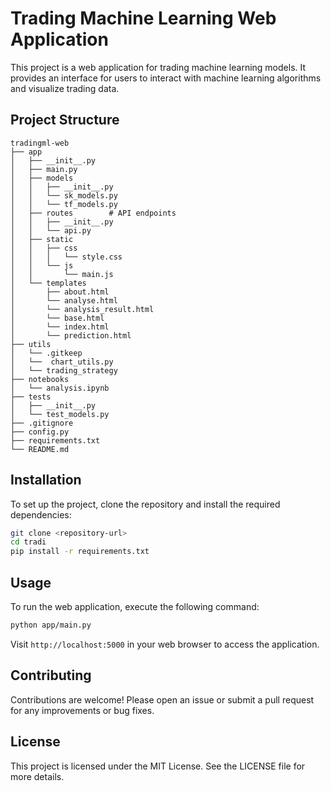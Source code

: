 # Trading Machine Learning Web Application

This project is a web application for trading machine learning models. It provides an interface for users to interact with machine learning algorithms and visualize trading data.

## Project Structure

```
tradingml-web
├── app               
│   ├── __init__.py   
│   ├── main.py       
│   ├── models        
│   │   ├── __init__.py
│   │   └── sk_models.py
│   │   └── tf_models.py
│   ├── routes        # API endpoints
│   │   ├── __init__.py
│   │   └── api.py
│   ├── static        
│   │   ├── css
│   │   │   └── style.css
│   │   └── js
│   │       └── main.js
│   └── templates    
│       ├── about.html
│       └── analyse.html
│       └── analysis_result.html
│       └── base.html
│       └── index.html
│       └── prediction.html
├── utils             
│   └── .gitkeep
│   └──  chart_utils.py
│   └── trading_strategy
├── notebooks        
│   └── analysis.ipynb
├── tests             
│   ├── __init__.py
│   └── test_models.py
├── .gitignore       
├── config.py        
├── requirements.txt 
└── README.md         
```

## Installation

To set up the project, clone the repository and install the required dependencies:

```bash
git clone <repository-url>
cd tradi
pip install -r requirements.txt
```

## Usage

To run the web application, execute the following command:

```bash
python app/main.py
```

Visit `http://localhost:5000` in your web browser to access the application.

## Contributing

Contributions are welcome! Please open an issue or submit a pull request for any improvements or bug fixes.

## License

This project is licensed under the MIT License. See the LICENSE file for more details.